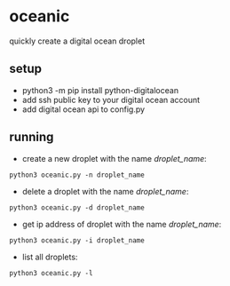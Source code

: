 # oceanic
quickly create a digital ocean droplet

## setup 
- python3 -m pip install python-digitalocean
- add ssh public key to your digital ocean account
- add digital ocean api to config.py

## running 
- create a new droplet with the name *droplet_name*: 
```
python3 oceanic.py -n droplet_name
```
- delete a droplet with the name *droplet_name*: 
```
python3 oceanic.py -d droplet_name
```
- get ip address of droplet with the name *droplet_name*: 
```
python3 oceanic.py -i droplet_name
```
- list all droplets: 
```
python3 oceanic.py -l
```
